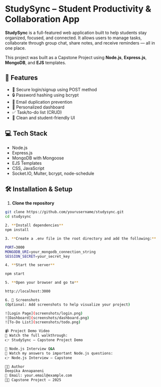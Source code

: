 # StudySync – Student Productivity & Collaboration App

**StudySync** is a full-featured web application built to help students stay organized, focused, and connected. It allows users to manage tasks, collaborate through group chat, share notes, and receive reminders — all in one place.

This project was built as a Capstone Project using **Node.js**, **Express.js**, **MongoDB**, and **EJS** templates.


## 🚀 Features

- 🔐 Secure login/signup using POST method
- 🔒 Password hashing using bcrypt
- 📧 Email duplication prevention
- 🧾 Personalized dashboard
- ✅ Task/to-do list (CRUD)
- 🎨 Clean and student-friendly UI


## 💻 Tech Stack

- Node.js
- Express.js
- MongoDB with Mongoose
- EJS Templates
- CSS, JavaScript
- Socket.IO, Multer, bcrypt, node-schedule


## 🛠️ Installation & Setup

1. **Clone the repository**  
```bash
git clone https://github.com/yourusername/studysync.git
cd studysync

2. **Install dependencies**
npm install

3. **Create a .env file in the root directory and add the following:**

PORT=3000
MONGODB_URI=your_mongodb_connection_string
SESSION_SECRET=your_secret_key

4. **Start the server**

npm start

5. **Open your browser and go to**

http://localhost:3000

6. 📸 Screenshots
(Optional: Add screenshots to help visualize your project)

![Login Page](screenshots/login.png)
![Dashboard](screenshots/dashboard.png)
![To-Do List](screenshots/todo.png)

📹 Project Demo Video
🎥 Watch the full walkthrough:
👉 StudySync – Capstone Project Demo

🧠 Node.js Interview Q&A
📘 Watch my answers to important Node.js questions:
👉 Node.js Interview – Capstone

👩‍💻 Author
Deepika Annapaneni
📧 Email: your.email@example.com
🧑‍🎓 Capstone Project – 2025

